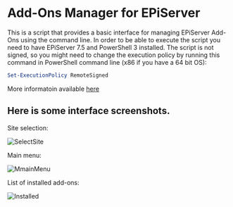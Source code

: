 Add-Ons Manager for EPiServer
=========

This is a script that provides a basic interface for managing EPiServer Add-Ons using the command line.
In order to be able to execute the script you need to have EPiServer 7.5 and PowerShell 3 installed.
The script is not signed, so you might need to change the execution policy by running this command in PowerShell command line (x86 if you have a 64 bit OS): 

```PowerShell
Set-ExecutionPolicy RemoteSigned
```

More informatoin available [here](http://world.episerver.com/Blogs/Sergey-Vorushilo/Dates/2013/12/Command-line-support-for-Add-On-system/)

Here is some interface screenshots.
---------

Site selection:

![SelectSite](https://raw.github.com/SergVro/AddOnsManager/master/Documentation/SelectSite.png "Select a site")

Main menu:

![MmainMenu](https://raw.github.com/SergVro/AddOnsManager/master/Documentation/MainMenu.png "Main menu")

List of installed add-ons:

![Installed](https://raw.github.com/SergVro/AddOnsManager/master/Documentation/ListOfInstalled.png "Installed add-ons")

